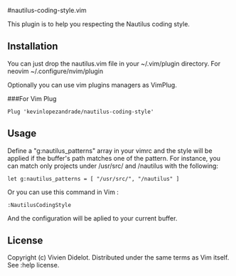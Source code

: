 #nautilus-coding-style.vim

This plugin is to help you respecting the Nautilus coding style.

## Installation

You can just drop the nautilus.vim file in your ~/.vim/plugin directory. 
For neovim ~/.configure/nvim/plugin

Optionally you can use vim plugins managers as VimPlug.

###For Vim Plug

    Plug 'kevinlopezandrade/nautilus-coding-style'

## Usage

Define a "g:nautilus_patterns" array in your vimrc and the style will be applied 
if the buffer's path matches one of the pattern. For instance, you can match 
only projects under /usr/src/ and /nautilus with the following:

    let g:nautilus_patterns = [ "/usr/src/", "/nautilus" ]

Or you can use this command in Vim :

	:NautilusCodingStyle 

And the configuration will be aplied to your current buffer.

## License

Copyright (c) Vivien Didelot. Distributed under the same terms as Vim itself. 
See :help license.

